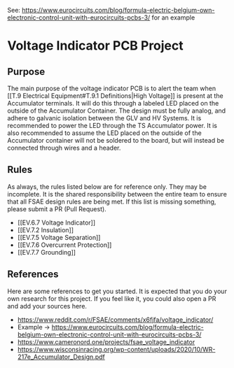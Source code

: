 See: https://www.eurocircuits.com/blog/formula-electric-belgium-own-electronic-control-unit-with-eurocircuits-pcbs-3/ for an example

# Voltage Indicator PCB Project
## Purpose
The main purpose of the voltage indicator PCB is to alert the team when [[T.9 Electrical Equipment#T.9.1 Definitions|High Voltage]] is present at the Accumulator terminals. It will do this through a labeled LED placed on the outside of the Accumulator Container. The design must be fully analog, and adhere to galvanic isolation between the GLV and HV Systems. It is recommended to power the LED through the TS Accumulator power. It is also recommended to assume the LED placed on the outside of the Accumulator container will not be soldered to the board, but will instead be connected through wires and a header.

## Rules
As always, the rules listed below are for reference only. They may be incomplete. It is the shared responsibility between the entire team to ensure that all FSAE design rules are being met. If this list is missing something, please submit a PR (Pull Request).
- [[EV.6.7 Voltage Indicator]]
- [[EV.7.2 Insulation]]
- [[EV.7.5 Voltage Separation]]
- [[EV.7.6 Overcurrent Protection]]
- [[EV.7.7 Grounding]]

## References
Here are some references to get you started. It is expected that you do your own research for this project. If you feel like it, you could also open a PR and add your sources here.
- https://www.reddit.com/r/FSAE/comments/x6fjfa/voltage_indicator/
- Example -> https://www.eurocircuits.com/blog/formula-electric-belgium-own-electronic-control-unit-with-eurocircuits-pcbs-3/ 
- https://www.cameronord.one/projects/fsae_voltage_indicator
- https://www.wisconsinracing.org/wp-content/uploads/2020/10/WR-217e_Accumulator_Design.pdf